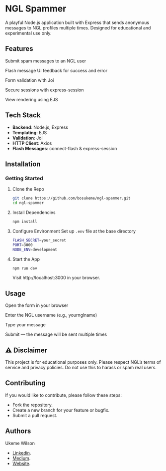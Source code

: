 # NGL Spammer
A playful Node.js application built with Express that sends anonymous messages to NGL profiles multiple times. Designed for educational and experimental use only.

## Features
Submit spam messages to an NGL user

Flash message UI feedback for success and error

Form validation with Joi

Secure sessions with express-session

View rendering using EJS

## Tech Stack
- **Backend**: Node.js, Express
- **Templating**: EJS
- **Validation**: Joi
- **HTTP Client**: Axios
- **Flash Messages**: connect-flash & express-session

## Installation

### Getting Started

1. Clone the Repo

    ```bash
    git clone https://github.com/bosukeme/ngl-spammer.git
    cd ngl-spammer
    ```

2. Install Dependencies

    ```bash
    npm install
    ```

3. Configure Environment
    Set up `.env` file at the base directory
    ```bash
    FLASH_SECRET=your_secret
    PORT=3000
    NODE_ENV=development
    ```

4. Start the App
    ```bash
    npm run dev 
    ```
    Visit http://localhost:3000 in your browser.


## Usage
Open the form in your browser

Enter the NGL username (e.g., yournglname)

Type your message

Submit — the message will be sent multiple times


## ⚠️ Disclaimer
This project is for educational purposes only. Please respect NGL’s terms of service and privacy policies. Do not use this to harass or spam real users.

## Contributing
If you would like to contribute, please follow these steps:

- Fork the repository.
- Create a new branch for your feature or bugfix.
- Submit a pull request.

## Authors

Ukeme Wilson

- <a href="https://www.linkedin.com/in/ukeme-wilson-4825a383/">Linkedin</a>.
- <a href="https://medium.com/@ukemeboswilson">Medium</a>.
- <a href="https://www.ukemewilson.sbs/">Website</a>.
